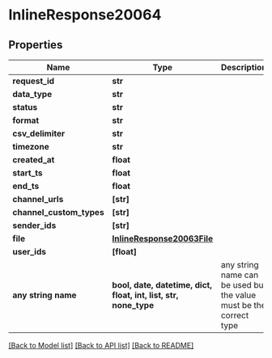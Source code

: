 # InlineResponse20064


## Properties
Name | Type | Description | Notes
------------ | ------------- | ------------- | -------------
**request_id** | **str** |  | [optional] 
**data_type** | **str** |  | [optional] 
**status** | **str** |  | [optional] 
**format** | **str** |  | [optional] 
**csv_delimiter** | **str** |  | [optional] 
**timezone** | **str** |  | [optional] 
**created_at** | **float** |  | [optional] 
**start_ts** | **float** |  | [optional] 
**end_ts** | **float** |  | [optional] 
**channel_urls** | **[str]** |  | [optional] 
**channel_custom_types** | **[str]** |  | [optional] 
**sender_ids** | **[str]** |  | [optional] 
**file** | [**InlineResponse20063File**](InlineResponse20063File.md) |  | [optional] 
**user_ids** | **[float]** |  | [optional] 
**any string name** | **bool, date, datetime, dict, float, int, list, str, none_type** | any string name can be used but the value must be the correct type | [optional]

[[Back to Model list]](../README.md#documentation-for-models) [[Back to API list]](../README.md#documentation-for-api-endpoints) [[Back to README]](../README.md)


